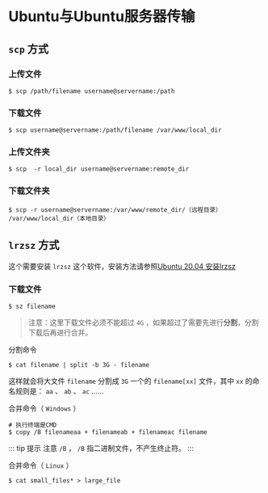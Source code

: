 # Ubuntu与Ubuntu服务器传输

## `scp` 方式

### 上传文件

``` shell
$ scp /path/filename username@servername:/path   
```

### 下载文件

``` shell
$ scp username@servername:/path/filename /var/www/local_dir
```

### 上传文件夹

``` shell
$ scp  -r local_dir username@servername:remote_dir
```

### 下载文件夹

``` shell
$ scp -r username@servername:/var/www/remote_dir/（远程目录） /var/www/local_dir（本地目录）
```

## `lrzsz` 方式

这个需要安装 `lrzsz` 这个软件，安装方法请参照[Ubuntu 20.04 安装lrzsz](../20.04/软件安装/安装lrzsz.md)

### 下载文件

``` shell
$ sz filename
```

> 注意：这里下载文件必须不能超过 `4G` ，如果超过了需要先进行**分割**，分割下载后再进行合并。

分割命令

``` shell
$ cat filename | split -b 3G - filename
```

这样就会将大文件 `filename` 分割成 `3G` 一个的 `filename[xx]` 文件，其中 `xx` 的命名规则是： `aa` 、 `ab` 、 `ac` ……

合并命令（ `Windows` ）

``` shell
# 执行终端是CMD
$ copy /B filenameaa + filenameab + filenameac filename
```

::: tip 提示
注意 `/B` ， `/B` 指二进制文件，不产生终止符。
:::

合并命令（ `Linux` ）

``` shell
$ cat small_files* > large_file
```
